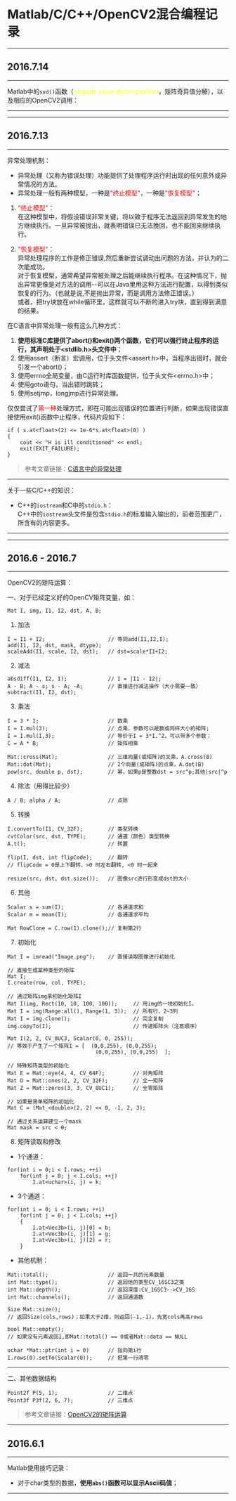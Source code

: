 # Matlab/C/C++/OpenCV2混合编程记录
---
## 2016.7.14
---
Matlab中的`svd()`函数（<font color = yellow>singular value decomposition</font>，矩阵奇异值分解），以及相应的OpenCV2调用：

---
---
## 2016.7.13
---
异常处理机制：
- 异常处理（又称为错误处理）功能提供了处理程序运行时出现的任何意外或异常情况的方法。
- 异常处理一般有两种模型，一种是<font color = red>"终止模型"</font>，一种是<font color = red>"恢复模型"</font>；

 1. <font color = red>"终止模型"</font>：<br>
 在这种模型中，将假设错误非常关键，将以致于程序无法返回到异常发生的地方继续执行。一旦异常被抛出，就表明错误已无法挽回，也不能回来继续执行。

 2. <font color = red>"恢复模型"</font>：<br>
 异常处理程序的工作是修正错误,然后重新尝试调动出问题的方法，并认为的二次能成功。<br>
 对于恢复模型，通常希望异常被处理之后能继续执行程序。在这种情况下，抛出异常更像是对方法的调用--可以在Java里用这种方法进行配置，以得到类似恢复的行为。（也就是说,不是抛出异常，而是调用方法修正错误。）<br>
 或者，把try块放在while循环里，这样就可以不断的进入try块，直到得到满意的结果。

在C语言中异常处理一般有这么几种方式：<br>

1. **使用标准C库提供了abort()和exit()两个函数，它们可以强行终止程序的运行，其声明处于<stdlib.h>头文件中**；
2. 使用assert（断言）宏调用，位于头文件<assert.h>中，当程序出错时，就会引发一个abort()；
3. 使用errno全局变量，由C运行时库函数提供，位于头文件<errno.h>中；
4. 使用goto语句，当出错时跳转；
5. 使用setjmp，longjmp进行异常处理。

仅仅尝试了<font color = red>第一种</font>处理方式，即在可能出现错误的位置进行判断，如果出现错误直接使用exit()函数中止程序，代码片段如下：
```
if ( s.at<float>(2) <= 1e-6*s.at<float>(0) )
{
    cout << "H is ill conditioned" << endl;
    exit(EXIT_FAILURE);
}
```
>参考文章链接：[C语言中的异常处理](http://www.cnblogs.com/vimsk/archive/2010/12/11/1901698.html)

---
关于一些C/C++的知识：
- C++的`iostream`和C中的`stdio.h`：<br>
C++中的`iostream`头文件是包含`stdio.h`的标准输入输出的，前者范围更广，所含有的内容更多。

---

---
## 2016.6 - 2016.7
---
OpenCV2的矩阵运算：

一、对于已经定义好的OpenCV矩阵变量，如：
```
Mat I, img, I1, I2, dst, A, B;
```

1. 加法
 ```
 I = I1 + I2;                    // 等同add(I1,I2,I);
 add(I1, I2, dst, mask, dtype);
 scaleAdd(I1, scale, I2, dst);   // dst=scale*I1+I2;
 ```

2. 减法
 ```
 absdiff(I1, I2, I);             // I = |I1 - I2|;
 A - B; A - s; s - A; -A;        // 直接进行减法操作（大小需要一致）
 subtract(I1, I2, dst);
 ```

3. 乘法
 ```
 I = 3 * I;                      // 数乘
 I = I.mul(3);                   // 点乘，参数可以是数或同样大小的矩阵;
 I = I.mul(I,3);                 // 等价于I = 3*I.^2，可以带多个参数；
 C = A * B;                      // 矩阵相乘

 Mat::cross(Mat);                // 三维向量(或矩阵)的叉乘，A.cross(B)
 Mat::dot(Mat);                  // 2个向量(或矩阵)的点乘，A.dot(B)
 pow(src, double p, dst);        // 幂，如果p是整数dst = src^p;其他|src|^p
 ```

4. 除法（用得比较少）
 ```
 A / B; alpha / A;               // 点除
 ```
5. 转换
 ```
 I.convertTo(I1, CV_32F);        // 类型转换
 cvtColor(src, dst, TYPE);       // 通道（颜色）类型转换
 A.t();                          // 转置
 
 flip(I, dst, int flipCode);     // 翻转
 // flipCode = 0是上下翻转，>0 时左右翻转, <0 时一起来
 
 resize(src, dst, dst.size());   // 图像src进行形变成dst的大小
 ```

6. 其他
 ```
 Scalar s = sum(I);              // 各通道求和
 Scalar m = mean(I);             // 各通道求平均
 
 Mat RowClone = C.row(1).clone();// 复制第2行
 ```

7. 初始化
 ```
 Mat I = imread("Image.png");    // 直接读取图像进行初始化
 
 // 直接生成某种类型的矩阵
 Mat I;
 I.create(row, col, TYPE);
 
 // 通过矩阵img来初始化矩阵I
 Mat I(img, Rect(10, 10, 100, 100));     // 用img的一块初始化I。
 Mat I = img(Range:all(), Range(1, 3));  // 所有行，2~3列
 Mat I = img.clone();                    // 完全复制
 img.copyTo(I);                          // 传递矩阵头（注意顺序）
 
 Mat I(2, 2, CV_8UC3, Scalar(0, 0, 255));
 // 等效于产生了一个矩阵I = [  (0,0,255), (0,0,255);
                             (0,0,255), (0,0,255)  ];
 
 // 特殊矩阵类型的初始化
 Mat E = Mat::eye(4, 4, CV_64F);         // 对角矩阵
 Mat O = Mat::ones(2, 2, CV_32F);        // 全一矩阵
 Mat Z = Mat::zeros(3, 3, CV_8UC1);      // 全零矩阵
 
 // 如果是简单矩阵的初始化
 Mat C = (Mat_<double>(2, 2) << 0, -1, 2, 3); 
 
 // 通过关系运算建立一个mask
 Mat mask = src < 0;
 ```

8. 矩阵读取和修改

 - 1个通道：
 ```
 for(int i = 0;i < I.rows; ++i)
     for(int j = 0; j < I.cols; ++j)
         I.at<uchar>(i, j) = k;
 ```
 - 3个通道：
 ```
 for(int i = 0; i < I.rows; ++i)
     for(int j = 0; j < I.cols; ++j)
     {
         I.at<Vec3b>(i, j)[0] = b;
         I.at<Vec3b>(i, j)[1] = g;
         I.at<Vec3b>(i, j)[2] = r;
     }
 ```
 - 其他机制：
 ```
 Mat::total();                   // 返回一共的元素数量
 int Mat::type();                // 返回他的类型CV_16SC3之类
 int Mat::depth();               // 返回深度:CV_16SC3-->CV_16S
 int Mat::channels();            // 返回通道数
 
 Size Mat::size();               
 // 返回Size(cols,rows)；如果大于2维，则返回(-1,-1)，先宽cols再高rows
 
 bool Mat::empty();              
 // 如果没有元素返回1,即Mat::total() == 0或者Mat::data == NULL
 
 uchar *Mat::ptr(int i = 0)      // 指向第i行
 I.rows(0).setTo(Scalar(0));     // 把第一行清零
 ```

---
二、其他数据结构
```
Point2f P(5, 1);                // 二维点
Point3f P3f(2, 6, 7);           // 三维点
```
>参考文章链接：[OpenCV2的矩阵运算](http://blog.csdn.net/guoming0000/article/details/8629885)

---
## 2016.6.1
---
Matlab使用技巧记录：
- 对于char类型的数据，**使用`abs()`函数可以显示Ascii码值**；

---